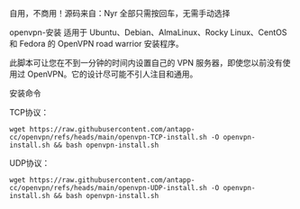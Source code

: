 自用，不商用！源码来自：Nyr
全部只需按回车，无需手动选择

openvpn-安装
适用于 Ubuntu、Debian、AlmaLinux、Rocky Linux、CentOS 和 Fedora 的 OpenVPN road warrior 安装程序。

此脚本可让您在不到一分钟的时间内设置自己的 VPN 服务器，即使您以前没有使用过 OpenVPN。它的设计尽可能不引人注目和通用。


安装命令

TCP协议：
```plain text
wget https://raw.githubusercontent.com/antapp-cc/openvpn/refs/heads/main/openvpn-TCP-install.sh -O openvpn-install.sh && bash openvpn-install.sh
```
UDP协议：
```plain text
wget https://raw.githubusercontent.com/antapp-cc/openvpn/refs/heads/main/openvpn-UDP-install.sh -O openvpn-install.sh && bash openvpn-install.sh
```
